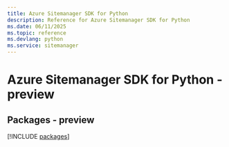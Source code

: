 ```yaml
---
title: Azure Sitemanager SDK for Python
description: Reference for Azure Sitemanager SDK for Python
ms.date: 06/11/2025
ms.topic: reference
ms.devlang: python
ms.service: sitemanager
---
```

# Azure Sitemanager SDK for Python - preview
## Packages - preview
[!INCLUDE [packages](sitemanager-index.md)]